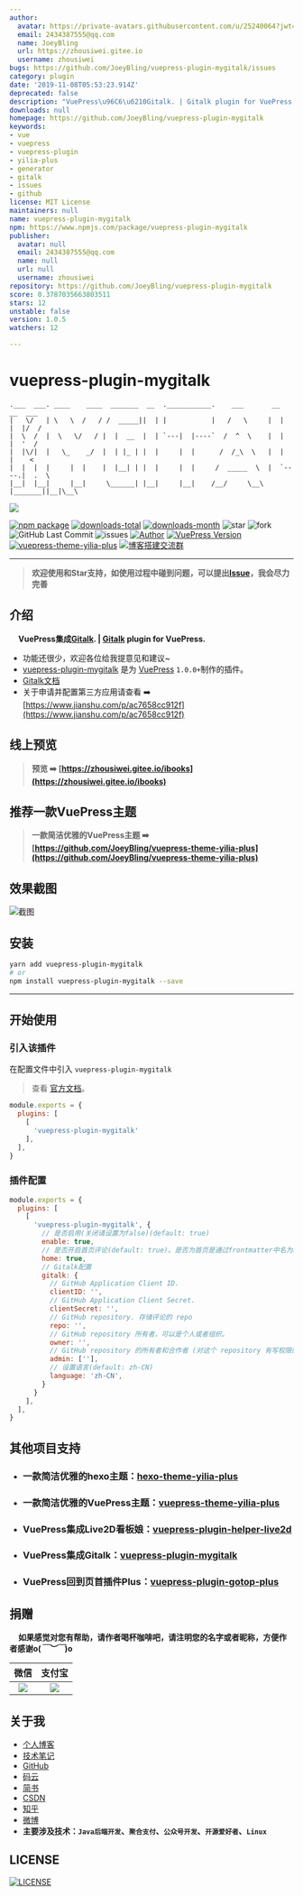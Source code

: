 ```yaml
---
author:
  avatar: https://private-avatars.githubusercontent.com/u/25240064?jwt=eyJhbGciOiJIUzI1NiIsInR5cCI6IkpXVCJ9.eyJpc3MiOiJnaXRodWIuY29tIiwiYXVkIjoicmF3LmdpdGh1YnVzZXJjb250ZW50LmNvbSIsImtleSI6ImtleTEiLCJleHAiOjE3MzQ2NzE3MDAsIm5iZiI6MTczNDY3MDUwMCwicGF0aCI6Ii91LzI1MjQwMDY0In0.Lvq3Vw5yP1yiuAuedOaHtMmu_RIA7CuduTJ1izBp4os&v=4
  email: 2434387555@qq.com
  name: JoeyBling
  url: https://zhousiwei.gitee.io
  username: zhousiwei
bugs: https://github.com/JoeyBling/vuepress-plugin-mygitalk/issues
category: plugin
date: '2019-11-08T05:53:23.914Z'
deprecated: false
description: "VuePress\u96C6\u6210Gitalk. | Gitalk plugin for VuePress."
downloads: null
homepage: https://github.com/JoeyBling/vuepress-plugin-mygitalk
keywords:
- vue
- vuepress
- vuepress-plugin
- yilia-plus
- generator
- gitalk
- issues
- github
license: MIT License
maintainers: null
name: vuepress-plugin-mygitalk
npm: https://www.npmjs.com/package/vuepress-plugin-mygitalk
publisher:
  avatar: null
  email: 2434387555@qq.com
  name: null
  url: null
  username: zhousiwei
repository: https://github.com/JoeyBling/vuepress-plugin-mygitalk
score: 0.3787035663803511
stars: 12
unstable: false
version: 1.0.5
watchers: 12

---
```


# vuepress-plugin-mygitalk

```
.___  ___. ____    ____  _______  __  .___________.    ___       __       __  ___
|   \/   | \   \  /   / /  _____||  | |           |   /   \     |  |     |  |/  /
|  \  /  |  \   \/   / |  |  __  |  | `---|  |----`  /  ^  \    |  |     |  '  /
|  |\/|  |   \_    _/  |  | |_ | |  |     |  |      /  /_\  \   |  |     |    <
|  |  |  |     |  |    |  |__| | |  |     |  |     /  _____  \  |  `----.|  .  \
|__|  |__|     |__|     \______| |__|     |__|    /__/     \__\ |_______||__|\__\
```

[![](https://nodei.co/npm/vuepress-plugin-mygitalk.png?downloads=true&downloadRank=true&stars=true)](https://www.npmjs.com/package/vuepress-plugin-mygitalk)

[![npm package](https://img.shields.io/npm/v/vuepress-plugin-mygitalk.svg?label=vuepress-plugin-mygitalk)](https://www.npmjs.com/package/vuepress-plugin-mygitalk)
[![downloads-total](https://img.shields.io/npm/dt/vuepress-plugin-mygitalk.svg)](https://www.npmjs.com/package/vuepress-plugin-mygitalk)
[![downloads-month](https://img.shields.io/npm/dm/vuepress-plugin-mygitalk.svg)](https://www.npmjs.com/package/vuepress-plugin-mygitalk)
![star](https://img.shields.io/github/stars/JoeyBling/vuepress-plugin-mygitalk "star")
![fork](https://img.shields.io/github/forks/JoeyBling/vuepress-plugin-mygitalk "fork")
![GitHub Last Commit](https://img.shields.io/github/last-commit/JoeyBling/vuepress-plugin-mygitalk.svg?label=commits "GitHub Last Commit")
![issues](https://img.shields.io/github/issues/JoeyBling/vuepress-plugin-mygitalk "issues")
[![Author](https://img.shields.io/badge/Author-JoeyBling-red.svg "Author")](https://zhousiwei.gitee.io "Author")
[![VuePress Version](https://img.shields.io/badge/VuePress-%3E%3D%201.0.0-blue.svg)](https://v1.vuepress.vuejs.org/zh/)
[![vuepress-theme-yilia-plus](https://img.shields.io/badge/Theme-Yilia_Plus-red.svg "vuepress-theme-yilia-plus")](https://github.com/JoeyBling/vuepress-theme-yilia-plus)
[![博客搭建交流群](https://img.shields.io/badge/QQ群-422625065-red.svg "博客搭建交流群")](https://jq.qq.com/?_wv=1027&k=58Ypj9z "博客搭建交流群")

------------------

> **欢迎使用和Star支持，如使用过程中碰到问题，可以提出[Issue](https://github.com/JoeyBling/vuepress-plugin-mygitalk/issues)，我会尽力完善**

## 介绍
&#160;&#160;&#160;&#160;**VuePress集成[Gitalk](https://github.com/gitalk/gitalk). | [Gitalk](https://github.com/gitalk/gitalk) plugin for VuePress.**

- 功能还很少，欢迎各位给我提意见和建议~
- [vuepress-plugin-mygitalk](https://github.com/JoeyBling/vuepress-plugin-mygitalk) 是为 [VuePress](https://v1.vuepress.vuejs.org/zh/) `1.0.0+`制作的插件。
- [Gitalk文档](https://github.com/gitalk/gitalk/blob/master/readme-cn.md#%E8%AE%BE%E7%BD%AE)
- 关于申请并配置第三方应用请查看 ➡️ [https://www.jianshu.com/p/ac7658cc912f](https://www.jianshu.com/p/ac7658cc912f)

## 线上预览

> **预览 ➡️ [https://zhousiwei.gitee.io/ibooks](https://zhousiwei.gitee.io/ibooks)**

## 推荐一款VuePress主题
> **一款简洁优雅的VuePress主题 ➡️ [https://github.com/JoeyBling/vuepress-theme-yilia-plus](https://github.com/JoeyBling/vuepress-theme-yilia-plus)**

## 效果截图

![截图](./examples/images/web_mini.png)

## 安装

```bash
yarn add vuepress-plugin-mygitalk
# or
npm install vuepress-plugin-mygitalk --save
```

------------

## 开始使用

### 引入该插件

在配置文件中引入 `vuepress-plugin-mygitalk`

> 查看 [官方文档](https://v1.vuepress.vuejs.org/zh/plugin/using-a-plugin.html)。

```javascript
module.exports = {
  plugins: [
    [
      'vuepress-plugin-mygitalk'
    ],
  ],
}
```

### 插件配置

```javascript
module.exports = {
  plugins: [
    [
      'vuepress-plugin-mygitalk', {
        // 是否启用(关闭请设置为false)(default: true)
        enable: true,
        // 是否开启首页评论(default: true)。是否为首页是通过frontmatter中名为home的配置项来识别的，而非路由
        home: true,
        // Gitalk配置
        gitalk: {
          // GitHub Application Client ID.
          clientID: '',
          // GitHub Application Client Secret.
          clientSecret: '',
          // GitHub repository. 存储评论的 repo
          repo: '',
          // GitHub repository 所有者，可以是个人或者组织。
          owner: '',
          // GitHub repository 的所有者和合作者 (对这个 repository 有写权限的用户)。(不配置默认是owner配置)
          admin: [''],
          // 设置语言(default: zh-CN)
          language: 'zh-CN',
        }
      }
    ],
  ],
}
```

## 其他项目支持

- ### 一款简洁优雅的hexo主题：[hexo-theme-yilia-plus](https://github.com/JoeyBling/hexo-theme-yilia-plus)
- ### 一款简洁优雅的VuePress主题：[vuepress-theme-yilia-plus](https://github.com/JoeyBling/vuepress-theme-yilia-plus)
- ### VuePress集成Live2D看板娘：[vuepress-plugin-helper-live2d](https://github.com/JoeyBling/vuepress-plugin-helper-live2d)
- ### VuePress集成Gitalk：[vuepress-plugin-mygitalk](https://github.com/JoeyBling/vuepress-plugin-mygitalk)
- ### VuePress回到页首插件Plus：[vuepress-plugin-gotop-plus](https://github.com/JoeyBling/vuepress-plugin-gotop-plus)

## 捐赠
&#160;&#160;&#160;&#160;**如果感觉对您有帮助，请作者喝杯咖啡吧，请注明您的名字或者昵称，方便作者感谢o(*￣︶￣*)o**

| 微信 | 支付宝 |
| :---: | :---: |
| ![](./examples/images/weixin.png) | ![](./examples/images/alipay.jpeg) |

## 关于我
- [个人博客](https://zhousiwei.gitee.io/)
- [技术笔记](https://zhousiwei.gitee.io/ibooks/)
- [GitHub](https://github.com/JoeyBling)
- [码云](https://gitee.com/zhousiwei)
- [简书](https://www.jianshu.com/u/02cbf31a043a)
- [CSDN](https://blog.csdn.net/qq_30930805)
- [知乎](https://www.zhihu.com/people/joeybling)
- [微博](http://weibo.com/jayinfo)
- **主要涉及技术：`Java后端开发`、`聚合支付`、`公众号开发`、`开源爱好者`、`Linux`**

## LICENSE

[![LICENSE](https://img.shields.io/github/license/JoeyBling/vuepress-plugin-mygitalk "LICENSE")](./LICENSE "LICENSE")